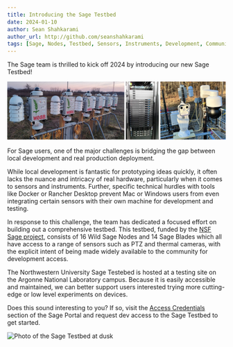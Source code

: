 ```yaml
---
title: Introducing the Sage Testbed
date: 2024-01-10
author: Sean Shahkarami
author_url: http://github.com/seanshahkarami
tags: [Sage, Nodes, Testbed, Sensors, Instruments, Development, Community]
---
```


The Sage team is thrilled to kick off 2024 by introducing our new Sage Testbed!

![Photo of the Sage Testbed](./img/sage-testbed/sage-testbed.png)

<!--truncate-->

For Sage users, one of the major challenges is bridging the gap between local development and real production deployment.

While local development is fantastic for prototyping ideas quickly, it often lacks the nuance and intricacy of real hardware, particularly when it comes to sensors and instruments. Further, specific technical hurdles with tools like Docker or Rancher Desktop prevent Mac or Windows users from even integrating certain sensors with their own machine for development and testing.

In response to this challenge, the team has dedicated a focused effort on building out a comprehensive testbed.  This testbed, funded by the [NSF Sage project](https://www.nsf.gov/awardsearch/showAward?AWD_ID=1935984), consists of 16 Wild Sage Nodes and 14 Sage Blades which all have access to a range of sensors such as PTZ and thermal cameras, with the explicit intent of being made widely available to the community for development access.

The Northwestern University Sage Testebed is hosted at a testing site on the Argonne National Laboratory campus.  Because it is easily accessible and maintained, we can better support users interested trying more cutting-edge or low level experiments on devices.

Does this sound interesting to you? If so, visit the [Access Credentials](https://portal.sagecontinuum.org/account/access) section of the Sage Portal and request dev access to the Sage Testbed to get started.

![Photo of the Sage Testbed at dusk](./img/sage-testbed/sunset.jpg)
